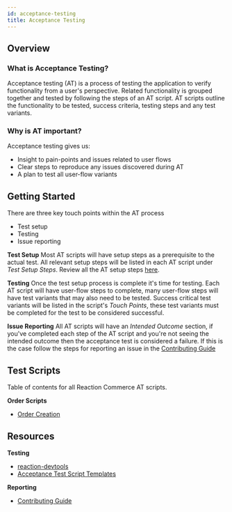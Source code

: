 ```yaml
---
id: acceptance-testing
title: Acceptance Testing
---
```


## Overview

### What is Acceptance Testing?

Acceptance testing (AT) is a process of testing the application to verify functionality from a user's perspective. Related functionality is grouped together and tested by following the steps of an AT script. AT scripts outline the functionality to be tested, success criteria, testing steps and any test variants.

### Why is AT important?

Acceptance testing gives us:
- Insight to pain-points and issues related to user flows
- Clear steps to reproduce any issues discovered during AT
- A plan to test all user-flow variants

## Getting Started
There are three key touch points within the AT process
- Test setup
- Testing
- Issue reporting

**Test Setup**
Most AT scripts will have setup steps as a prerequisite to the actual test. All relevant setup steps will be listed in each AT script under _Test Setup Steps_. Review all the AT setup steps [here](test-setup.md).

**Testing**
Once the test setup process is complete it's time for testing. Each AT script will have user-flow steps to complete, many user-flow steps will have test variants that may also need to be tested. Success critical test variants will be listed in the script's _Touch Points_, these test variants must be completed for the test to be considered successful.

**Issue Reporting**
All AT scripts will have an _Intended Outcome_ section, if you've completed each step of the AT script and you're not seeing the intended outcome then the acceptance test is considered a failure. If this is the case follow the steps for reporting an issue in the [Contributing Guide](https://docs.reactioncommerce.com/reaction-docs/trunk/contributing-to-reaction#step-2-find-or-open-an-issue)

## Test Scripts
Table of contents for all Reaction Commerce AT scripts.

**Order Scripts**
- [Order Creation](order-creation.md)

<!--
 - [Order Fulfillment](scripts/order-fulfillment.md)
 - [Order Canceling](scripts/order-canceling.md)
 - [Order Refunding](scripts/order-refunding.md)
-->

## Resources
**Testing**
- [reaction-devtools](https://github.com/reactioncommerce/reaction-devtools)
- [Acceptance Test Script Templates](script-template)

**Reporting**
- [Contributing Guide](contributing-to-reaction)
